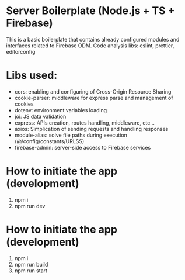 # Server Boilerplate (Node.js + TS + Firebase)

This is a basic boilerplate that contains already configured modules and interfaces related to Firebase ODM.
Code analysis libs: eslint, prettier, editorconfig

# Libs used:

- cors: enabling and configuring of Cross-Origin Resource Sharing
- cookie-parser: middleware for express parse and management of cookies
- dotenv: environment variables loading
- joi: JS data validation
- express: APIs creation, routes handling, middleware, etc...
- axios: Simplication of sending requests and handling responses
- module-alias: solve file paths during execution (@/config/constants/URLSS)
- firebase-admin: server-side access to Firebase services

# How to initiate the app (development)

1. npm i
2. npm run dev

# How to initiate the app (development)

1. npm i
2. npm run build
3. npm run start
